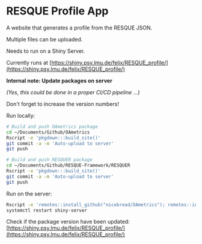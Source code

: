 # RESQUE Profile App
A website that generates a profile from the RESQUE JSON.

Multiple files can be uploaded.

Needs to run on a Shiny Server.

Currently runs at [https://shiny.psy.lmu.de/felix/RESQUE_profile/](https://shiny.psy.lmu.de/felix/RESQUE_profile/)

**Internal note: Update packages on server**

*(Yes, this could be done in a proper CI/CD pipeline ...)*

Don't forget to increase the version numbers!

Run locally:

```bash
# Build and push OAmetrics package
cd ~/Documents/Github/OAmetrics
Rscript -e 'pkgdown:::build_site()'
git commit -a -m 'Auto-upload to server'
git push

# Build and push RESQUER package
cd ~/Documents/Github/RESQUE-Framework/RESQUER
Rscript -e 'pkgdown:::build_site()'
git commit -a -m 'Auto-upload to server'
git push
```

Run on the server:

```bash
Rscript -e 'remotes::install_github("nicebread/OAmetrics"); remotes::install_github("RESQUE-Framework/RESQUER", auth_token=NULL)'
systemctl restart shiny-server
```

Check if the package version have been updated: [https://shiny.psy.lmu.de/felix/RESQUE_profile/](https://shiny.psy.lmu.de/felix/RESQUE_profile/)

